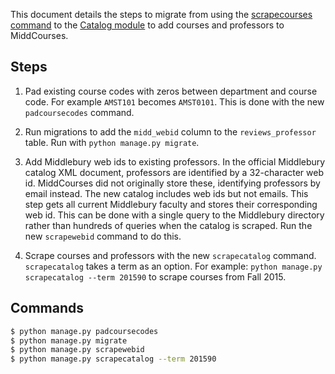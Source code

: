 This document details the steps to migrate from using the [scrapecourses command](https://github.com/coursereviews/coursereviews/blob/feaa71a6f3f4538db35c3981ba775e5794ebde57/coursereviews/apps/reviews/management/commands/scrapecourses.py) to the [Catalog module](https://github.com/coursereviews/catalog) to add courses and professors to MiddCourses.

## Steps

1. Pad existing course codes with zeros between department and course code. For example `AMST101` becomes `AMST0101`. This is done with the new `padcoursecodes` command.

2. Run migrations to add the `midd_webid` column to the `reviews_professor` table. Run with `python manage.py migrate`.

3. Add Middlebury web ids to existing professors. In the official Middlebury catalog XML document, professors are identified by a 32-character web id. MiddCourses did not originally store these, identifying professors by email instead. The new catalog includes web ids but not emails. This step gets all current Middlebury faculty and stores their corresponding web id. This can be done with a single query to the Middlebury directory rather than hundreds of queries when the catalog is scraped. Run the new `scrapewebid` command to do this.

4. Scrape courses and professors with the new `scrapecatalog` command. `scrapecatalog` takes a term as an option. For example: `python manage.py scrapecatalog --term 201590` to scrape courses from Fall 2015.

## Commands

```sh
$ python manage.py padcoursecodes
$ python manage.py migrate
$ python manage.py scrapewebid
$ python manage.py scrapecatalog --term 201590
```
